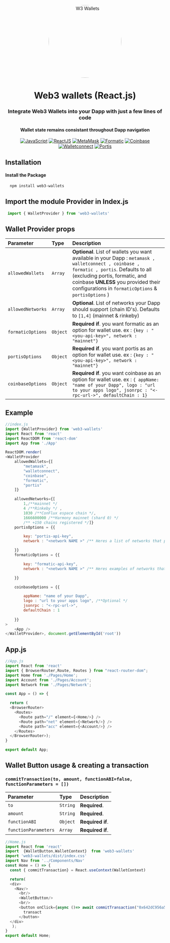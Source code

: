 <p align="center" style="border-radius:50%">
    <a href="https://aws.amazon.com" title="W3 Wallets" style="border-radius:50%">
        <img  height=230px src="https://open-rpg-images.s3.us-east-2.amazonaws.com/web3blue.jpg" alt="W3 Wallets" style="border-radius:50%" >
    </a>
</p>

<div align="center">

# Web3 wallets (React.js)
### Integrate Web3 Wallets into your Dapp with just a few lines of code
#### Wallet state remains consistant throughout Dapp navigation

   [![JavaScript](https://img.shields.io/badge/JavaScript-%23FFFF00)](https://img.shields.io/badge/JavaScript-%23FFFF00)    [![ReactJS](https://img.shields.io/badge/-ReactJS-cyan)](https://img.shields.io/badge/-ReactJS-cyan) 
   [![MetaMask](https://img.shields.io/badge/Meta%20Mask-wallet-orange)](https://img.shields.io/badge/Meta%20Mask-wallet-orange) 
   [![Formatic](https://img.shields.io/badge/Formatic-wallet-%236851FF)](https://img.shields.io/badge/Formatic-wallet-%236851FF) 
   [![Coinbase](https://img.shields.io/badge/Coinbase-wallet-blue)](https://img.shields.io/badge/Coinbase-wallet-blue)
   [![Walletconnect](https://img.shields.io/badge/Wallet%20connect-wallet-red)](https://img.shields.io/badge/Wallet%20connect-wallet-red)
   [![Portis](https://img.shields.io/badge/Portis-wallet-%237e33ee)](https://img.shields.io/badge/Portis-wallet-%237e33ee)
   

</div>


## Installation
####  Install the Package

```bash
  npm install web3-wallets
```

## Import the module Provider in Index.js

```javascript
 import { WalletProvider } from 'web3-wallets'
```

## Wallet Provider props
| Parameter | Type                | Description                       |
| :------- | :------------------- | :--------------------------------  |
| `allowedWallets`   |  `Array`   | **Optional**. List of wallets you want available in your Dapp : ` metamask , walletconnect , coinbase , formatic , portis `. Defaults to all (excluding portis, formatic, and coinbase **UNLESS** you provided their configurations in `formaticOptions` & `portisOptions` ) |
| `allowedNetworks`  |  `Array`   | **Optional**. List of networks your Dapp should support (chain ID's). Defaults to `[1,4]` (mainnet & rinkeby) |
| `formaticOptions`  |  `Object`  | **Required if**.  you want formatic as an option for wallet use. ex : `{key : "<you-api-key>", network : "mainnet"}`  |
| `portisOptions`    |  `Object`  | **Required if**.  you want portis as an option for wallet use. ex : `{key : "<you-api-key>", network : "mainnet"}`  |
| `coinbaseOptions`    |  `Object`  | **Required if**.  you want coinbase as an option for wallet use. ex : `{ appName: "name of your Dapp", logo : "url to your apps logo", jsonrpc : "<-rpc-url->", defaultChain : 1}`  |

## Example

```javascript
//index.js
import {WalletProvider} from 'web3-wallets'
import React from 'react'
import ReactDOM from 'react-dom'
import App from './App'

ReactDOM.render(
<WalletProvider  
    allowedWallets={[
        "metamask",
        "walletconnect",
        "coinbase",  
        "formatic", 
        "portis"   
    ]} 

    allowedNetworks={[
        1,/**mainnet */
        4 /**Rinkeby */ ,
        1030 /**ConFlux espace chain */,
        1666600000 /**Harmony mainnet (shard 0) */
        /** +150 chains registered */]}
    portisOptions = {{

        key: "portis-api-key",
        network : "<network NAME >" /** Heres a list of networks that portis support (make sure to include the network ID in allowedNetworks prop as well) https://docs.portis.io/#/configuration */

    }}
    formaticOptions = {{

        key: "formatic-api-key",
        network : "<network NAME >" /** Heres examples of networks that formatic support (make sure to include the network ID in allowedNetworks prop as well) https://docs.fortmatic.com/web3-integration/network-configuration */

    }}

    coinbaseOptions = {{

        appName: "name of your Dapp",
        logo : "url to your apps logo", /**Optional */
        jsonrpc : "<-rpc-url->",
        defaultChain : 1
    
    }}
>
    <App />
</WalletProvider>, document.getElementById('root'))

```
## App.js

```javascript
//App.js
import React from 'react'
import { BrowserRouter,Route, Routes } from "react-router-dom";
import Home from './Pages/Home';
import Account from './Pages/Account';
import Network from './Pages/Network';

const App = () => {

  return ( 
  <BrowserRouter> 
    <Routes>
      <Route path="/" element={<Home/>} />
      <Route path="net" element={<Network/>} />
      <Route path="acc" element={<Account/>} />
    </Routes>
  </BrowserRouter>);
}

export default App;

```
## Wallet Button usage & creating a transaction

### ```commitTransaction(to, amount, functionABI=false, functionParameters = [])``` 
| Parameter | Type                | Description                       |
| :------- | :------------------- | :--------------------------------  |
| `to`  |  `String`   | **Required**.  |
| `amount`  |  `String`  | **Required**.  |
| `functionABI`  |  `Object`  | **Required if**. |
| `functionParameters`  |  `Array`  | **Required if**. |

```javascript
//Home.js
import React from 'react'
import  {WalletButton,WalletContext}  from 'web3-wallets'
import 'web3-wallets/dist/index.css'
import Nav from '../Components/Nav'
const Home = () => {
  const { commitTransaction} = React.useContext(WalletContext)

  return( 
  <div>
    <Nav/>
      <br/>
      <WalletButton/>
      <br/>
      <button onClick={async ()=> await commitTransaction("0x642dC956a520BbF8A76fc1ec70B2515a8f0A4f89","0.05")}> 
        transact 
      </button>
  </div>
   );
}
export default Home;
```



